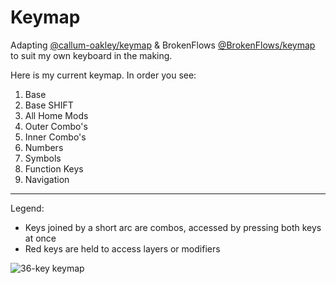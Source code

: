 # Keymap
Adapting [@callum-oakley/keymap](https://github.com/callum-oakley/keymap) & BrokenFlows [@BrokenFlows/keymap](https://github.com/BrokenFlows/keymap) to suit my own keyboard in the making.

Here is my current keymap.
In order you see:
1. Base
2. Base SHIFT
3. All Home Mods
4. Outer Combo's
5. Inner Combo's 
6. Numbers
7. Symbols
8. Function Keys
9. Navigation
---

Legend:
- Keys joined by a short arc are combos, accessed by pressing both keys at once
- Red keys are held to access layers or modifiers

![36-key keymap](keys_36/keymap-36.svg)

